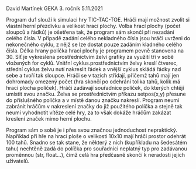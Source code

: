 David Martínek  GEKA 3. ročník  5.11.2021

Program du1 slouží k simulaci hry TIC-TAC-TOE. Hráči mají možnost zvolit si vlastní herní přezdívku a velikost hrací plochy. Volba hrací plochy (počet sloupců a řádků) je ošetřena tak, že program sám skončí při nezadání celého čísla. V případě zadání celého nekladného čísla jsou hráči uvrženi do nekonečného cyklu, z nějž se lze dostat pouze zadáním kladného celého čísla. Délka hrany políčka hrací plochy je programem pevně stanovena na 30.
Síť je vykreslena prostřednictvím želví grafiky za využití tří v sobě vložených for cyklů. Vnitřní cyklus.prostřednictvím želvy kreslí čtverec, střední cyklus želvu nutí nakreslit řádek a vnější cyklus skládá řádky nad sebe a tvoří tak sloupce.
Hráči se v tazích střídají, přičemž tahů mají jen dohromady omezený počet (hra skončí po odehrání tolika tahů, kolik má hrací plocha políček). Hráči zadávají souřadnice políček, do kterých chtějí umístit svou značku. Želva se prostřednictvím příkazu setpos(x,y) přesune do příslušného políčka a v místě danou značku nakreslí. Program neumí zabránit hráčům v nakreslení značky do již použitého políčka a stejně tak neumí vyhodnotit vítěze celé hry, za to však dokáže hráčům zakázat kreslení značek mimo herní plochu.

Program sám o sobě je i přes svou značnou jednoduchost nepraktický. Například při hře na hrací ploše o velikosti 10x10 mají hráči prostor odehrát 100 tahů. Snadno se tak stane, že některý z nich (kupříkladu na šedesátém tahu) nechtěně zadá do políčka pro souřadnici neplatný typ pro zadávanou proměnnou (str, float...), čímž celá hra předčasně skončí k neradosti jejích uživatelů.

